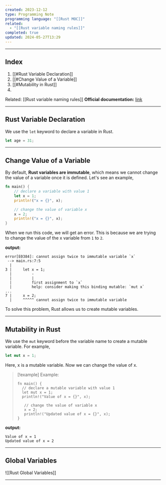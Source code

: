 ```yaml
---
created: 2023-12-12
type: Programming Note
programming language: "[[Rust MOC]]"
related:
  - "[[Rust variable naming rules]]"
completed: true
updated: 2024-05-27T13:29
---
```

---
## Index
1. [[#Rust Variable Declaration]]
2. [[#Change Value of a Variable]]
3. [[#Mutability in Rust]]
4. 

Related: [[Rust variable naming rules]]
**Official documentation:** [link](https://doc.rust-lang.org/book/ch03-01-variables-and-mutability.html#constants)

---
## Rust Variable Declaration

We use the `let` keyword to declare a variable in Rust.

``` rust
let age = 31;
```

---
## Change Value of a Variable

By default, **Rust variables are immutable**, which means we cannot change the value of a variable once it is defined. Let's see an example,

``` rust
fn main() {
    // declare a variable with value 1
    let x = 1;
    println!("x = {}", x);

    // change the value of variable x
    x = 2;
    println!("x = {}", x);
}
```

When we run this code, we will get an error. This is because we are trying to change the value of the x variable from `1` to `2`.

**output:**
```
error[E0384]: cannot assign twice to immutable variable `x`
 --> main.rs:7:5
  |
3 |     let x = 1;
  |         -
  |         |
  |         first assignment to `x`
  |         help: consider making this binding mutable: `mut x`
...
7 |     x = 2;
  |     ^^^^^ cannot assign twice to immutable variable
```

To solve this problem, Rust allows us to create mutable variables.

---
## Mutability in Rust

We use the `mut` keyword before the variable name to create a mutable variable. For example,

``` Rust
let mut x = 1;
```

Here, x is a mutable variable. Now we can change the value of x.

>[!example] Example:
>```
>fn main() {
 >   // declare a mutable variable with value 1
 >   let mut x = 1;
 >   println!("Value of x = {}", x);
>
>    // change the value of variable x
>    x = 2;
>    println!("Updated value of x = {}", x);
>}
>```

**output:**
```
Value of x = 1
Updated value of x = 2
```

---
## Global Variables
![[Rust Global Variables]]



---